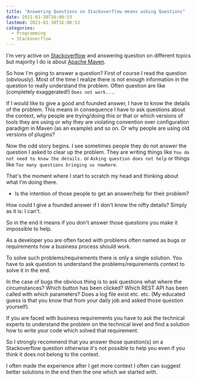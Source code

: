 ```yaml
---
title: "Answering Questions on Stackoverflow means asking Questions"
date: 2021-01-30T16:00:53
lastmod: 2021-01-30T16:00:53
categories:
  - Programming
  - Stackoverflow
---
```

I'm very active on [Stackoverflow][stackoverflow] and answering question on 
different topics but majority I do is about [Apache Maven][maven].

So how I'm going to answer a question? First of course I read the question (obviously). 
Most of the time I realize there is not enough information in the question to really 
understand the problem. Often question are like (completely exaggerated!) 
`Does not work...`.

If I would like to give a good and founded answer, I have to know the details of 
the problem. This means in consequence I have to ask questions about the context,
why people are trying/doing this or that or which versions of tools they are using 
or why they are violating convention over configuration paradigm in Maven 
(as an example) and so on. Or why people are using old versions of plugins?

Now the odd story begins. I see sometimes people they do not answer the 
question I asked to clear up the problem. They are writing things like 
`You do not need to know the details.` or 
`Asking question does not help` or things like `Too many questions bringing us nowhere`.

That's the moment where I start to scratch my head and thinking about what 
I'm doing there. 

* Is the intention of those people to get an answer/help for their problem?

How could I give a founded answer if I don't know the nifty details? 
Simply as it is: I can't.

So in the end it means if you don't answer those questions you make it impossible
to help. 

As a developer you are often faced with problems often named as bugs or requirements
how a business process should work. 

To solve such problems/requirements there is only a single solution. You have to ask 
question to understand the problems/requirements context to solve it in the end.

In the case of bugs the obvious thing is to ask questions what where the 
circumstances? Which button has been clicked? Which REST API has been called
with which parameters? Does a log file exist etc. etc. (My educated guess is 
that you know that from your daily job and asked those question yourself).

If you are faced with business requirements you have to ask the technical experts
to understand the problem on the technical level and find a solution how to 
write your code which solved that requirement.

So I strongly recommend that you answer those question(s) on a Stackoverflow question
otherwise it's not possible to help you even if you think it does not belong
to the context. 

I often made the experience after I get more context I often can suggest
better solutions in the end then the one which we started with.


[stackoverflow]: https://stackoverflow.com
[maven]: https://stackoverflow.com/tags/maven
 
